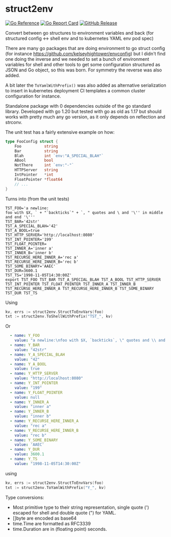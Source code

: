# struct2env
[![Go Reference](https://pkg.go.dev/badge/fortio.org/struct2env.svg)](https://pkg.go.dev/fortio.org/struct2env)
[![Go Report Card](https://goreportcard.com/badge/fortio.org/struct2env)](https://goreportcard.com/report/fortio.org/struct2env)
[![GitHub Release](https://img.shields.io/github/release/fortio/struct2env.svg?style=flat)](https://github.com/fortio/struct2env/releases/)

Convert between go structures to environment variables and back (for structured config &lt;-> shell env and to kubernetes YAML env pod spec)

There are many go packages that are doing environment to go struct config (for instance https://github.com/kelseyhightower/envconfig) but I didn't find one doing the inverse and we needed to set a bunch of environment variables for shell and other tools to get some configuration structured as JSON and Go object, so this was born. For symmetry the reverse was also added.

A bit later the `ToYamlWithPrefix()` was also added as alternative serialization to insert in kubernetes deployment CI templates a common cluster configuration for instance.

Standalone package with 0 dependencies outside of the go standard library. Developed with go 1.20 but tested with go as old as 1.17
but should works with pretty much any go version, as it only depends on reflection and strconv.


The unit test has a fairly extensive example on how:
```go
type FooConfig struct {
	Foo          string
	Bar          string
	Blah         int `env:"A_SPECIAL_BLAH"`
	ABool        bool
	NotThere     int `env:"-"`
	HTTPServer   string
	IntPointer   *int
	FloatPointer *float64
    // ...
}
```

Turns into (from the unit tests)
```shell
TST_FOO='a newline:
foo with $X, ` + "`backticks`" + `, " quotes and \ and '\'' in middle and end '\'''
TST_BAR='42str'
TST_A_SPECIAL_BLAH='42'
TST_A_BOOL=true
TST_HTTP_SERVER='http://localhost:8080'
TST_INT_POINTER='199'
TST_FLOAT_POINTER=
TST_INNER_A='inner a'
TST_INNER_B='inner b'
TST_RECURSE_HERE_INNER_A='rec a'
TST_RECURSE_HERE_INNER_B='rec b'
TST_SOME_BINARY='AAEC'
TST_DUR=3600.1
TST_TS='1998-11-05T14:30:00Z'
export TST_FOO TST_BAR TST_A_SPECIAL_BLAH TST_A_BOOL TST_HTTP_SERVER TST_INT_POINTER TST_FLOAT_POINTER TST_INNER_A TST_INNER_B TST_RECURSE_HERE_INNER_A TST_RECURSE_HERE_INNER_B TST_SOME_BINARY TST_DUR TST_TS
```

Using
```go
kv, errs := struct2env.StructToEnvVars(foo)
txt := struct2env.ToShellWithPrefix("TST_", kv)
```

Or

```yaml
  - name: Y_FOO
    value: "a newline:\nfoo with $X, `backticks`, \" quotes and \\ and ' in middle and end '"
  - name: Y_BAR
    value: "42str"
  - name: Y_A_SPECIAL_BLAH
    value: "42"
  - name: Y_A_BOOL
    value: true
  - name: Y_HTTP_SERVER
    value: "http://localhost:8080"
  - name: Y_INT_POINTER
    value: "199"
  - name: Y_FLOAT_POINTER
    value: null
  - name: Y_INNER_A
    value: "inner a"
  - name: Y_INNER_B
    value: "inner b"
  - name: Y_RECURSE_HERE_INNER_A
    value: "rec a"
  - name: Y_RECURSE_HERE_INNER_B
    value: "rec b"
  - name: Y_SOME_BINARY
    value: 'AAEC'
  - name: Y_DUR
    value: 3600.1
  - name: Y_TS
    value: "1998-11-05T14:30:00Z"
```

using
```go
kv, errs := struct2env.StructToEnvVars(foo)
txt := struct2env.ToYamlWithPrefix("Y_", kv)
```

Type conversions:

- Most primitive type to their string representation, single quote (') escaped for shell and double quote (") for YAML.
- []byte are encoded as base64
- time.Time are formatted as RFC3339
- time.Duration are in (floating point) seconds.
